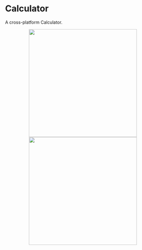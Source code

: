 # Calculator
A cross-platform Calculator.


<p align="center">
  <img src = "https://drive.google.com/uc?export=view&id=1slF2e29AqNWYT4Rt--1UYrRHaa2jB3BS" width=350>
  <img src = "https://drive.google.com/uc?export=view&id=14aH97XrdmCsVifJ60UxHcG9Wcksl_366" width=350>
</p>
